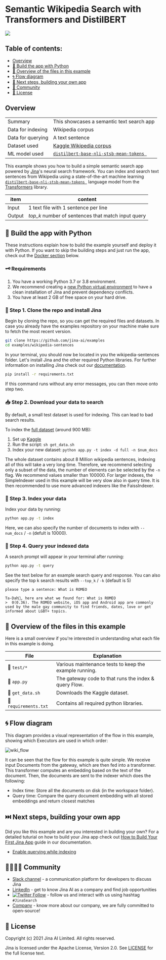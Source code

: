# Semantic Wikipedia Search with Transformers and DistilBERT

![](https://docs.jina.ai/_images/jinabox-wikipedia.gif)

## Table of contents: 

- [Overview](#overview)
- [🐍 Build the app with Python](#-build-the-app-with-python)
- [🔮 Overview of the files in this example](#-overview-of-the-files-in-this-example)
- [🌀 Flow diagram](#-flow-diagram)
- [🔨 Next steps, building your own app](#-next-steps-building-your-own-app)
- [🙍 Community](#-community)
- [🦄 License](#-license)

## Overview
|  |  |
| ------------- | ------------- |
| Summary | This showcases a semantic text search app |
| Data for indexing | Wikipedia corpus |
| Data for querying | A text sentence  |
| Dataset used |  [Kaggle Wikipedia corpus](kaggle.com/mikeortman/wikipedia-sentences)     |
| ML model used |  [`distilbert-base-nli-stsb-mean-tokens `](https://huggingface.co/sentence-transformers/distilbert-base-nli-stsb-mean-tokens) |

This example shows you how to build a simple semantic search app powered by [Jina](http://www.jina.ai)'s neural search framework. You can index and search text sentences from Wikipedia using a state-of-the-art machine learning  [`distilbert-base-nli-stsb-mean-tokens `](https://huggingface.co/sentence-transformers/distilbert-base-nli-stsb-mean-tokens) language model from the [Transformers](https://huggingface.co) library.

| item   | content                                          |
|--------|--------------------------------------------------|
| Input  | 1 text file with 1 sentence per line             |
| Output | *top_k* number of sentences that match input query |

## 🐍 Build the app with Python

These instructions explain how to build the example yourself and deploy it with Python. If you want to skip the building steps and just run the app, check out the  [Docker section](#---deploy-the-prebuild-application-using-docker) below.


### 🗝️ Requirements
1. You have a working Python 3.7 or 3.8 environment. 
2. We recommend creating a [new Python virtual environment](https://docs.python.org/3/tutorial/venv.html) to have a clean installation of Jina and prevent dependency conflicts.   
3. You have at least 2 GB of free space on your hard drive. 

### 👾 Step 1. Clone the repo and install Jina


Begin by cloning the repo, so you can get the required files and datasets. In case you already have the examples repository on your machine make sure to fetch the most recent version.

```sh
git clone https://github.com/jina-ai/examples
cd examples/wikipedia-sentences
```

In your terminal,  you should now be located in you the wikipedia-sentences folder. Let's install Jina and the other required Python libraries. For further information on installing Jina check out our [documentation](https://docs.jina.ai/chapters/core/setup/). 


```sh
pip install -r requirements.txt
```
If this command runs without any error messages, you can then move onto step two. 

### 📥 Step 2. Download your data to search 

By default, a small test dataset is used for indexing. This can lead to bad search results.

To index the [full dataset](https://www.kaggle.com/mikeortman/wikipedia-sentences) (around 900 MB):

1. Set up [Kaggle](https://www.kaggle.com/docs/api#getting-started-installation-&-authentication)
2. Run the script: `sh get_data.sh`
3. Index your new dataset: `python app.py -t index -d full -n $num_docs`

The whole dataset contains about 8 Million wikipedia sentences, indexing all of this will take a very long time.
Therefore, we recommend selecting only a subset of the data, the number of elements can be selected by the `-n` flag.
We recommend values smaller than 100000. For larger indexes, the SimpleIndexer used in this example will be very slow also in query time.
It is then recommended to use more advanced indexers like the FaissIndexer.  

### 🏃 Step 3. Index your data

Index your data by running:

```sh
python app.py -t index
```
Here, we can also specify the number of documents to index with ```--num_docs``` / ```-n``` (defult is 10000).

### 🔎 Step 4. Query your indexed data

A search prompt will appear in your terminal after running:

```sh
python app.py -t query
```

See the text below for an example search query and response.
You can also specify the top k search results with ```--top_k``` /  ```-k``` (default is 5)

```
please type a sentence: What is ROMEO
         
Ta-Dah🔮, here are what we found for: What is ROMEO
>  0(0.36). The ROMEO website, iOS app and Android app are commonly used by the male gay community to find friends, dates, love or get informed about LGBT+ topics.

```

## 🔮 Overview of the files in this example
Here is a small overview if you're interested in understanding what each file in this example is doing. 

| File | Explanation |
|---|---|
|📂 `test/*` |  Various maintenance tests to keep the example running. |
|📃 `app.py`  |  The gateway code to that runs the index & query Flow. |
|📃 `get_data.sh`  |  Downloads the Kaggle dataset. |
|📃 `requirements.txt` |   Contains all required python libraries. |


## 🌀 Flow diagram

This diagram provides a visual representation of the flow in this example, showing which Executors are used in which order:

![wiki_flow](.github/flow.png)  

It can be seen that the flow for this example is quite simple. We receive input Documents from the gateway,
which are then fed into a transformer. This transformer computes an embedding based on the text of the document.
Then, the documents are sent to the indexer which does the following:
 - Index time: Store all the documents on disk (in the workspace folder).
 - Query time: Compare the query document embedding with all stored embeddings and return closest matches

## ⏭️ Next steps, building your own app

Did you like this example and are you interested in building your own? For a detailed tuturial on how to build your Jina app check out [How to Build Your First Jina App](https://docs.jina.ai/chapters/my_first_jina_app/#how-to-build-your-first-jina-app) guide in our documentation.

- [Enable querying while indexing](https://github.com/jina-ai/examples/tree/master/wikipedia-sentences-query-while-indexing)

## 👩‍👩‍👧‍👦 Community

- [Slack channel](https://slack.jina.ai) - a communication platform for developers to discuss Jina
- [LinkedIn](https://www.linkedin.com/company/jinaai/) - get to know Jina AI as a company and find job opportunities
- [![Twitter Follow](https://img.shields.io/twitter/follow/JinaAI_?label=Follow%20%40JinaAI_&style=social)](https://twitter.com/JinaAI_) - follow us and interact with us using hashtag `#JinaSearch`  
- [Company](https://jina.ai) - know more about our company, we are fully committed to open-source!

## 🦄 License

Copyright (c) 2021 Jina AI Limited. All rights reserved.

Jina is licensed under the Apache License, Version 2.0. See [LICENSE](https://github.com/jina-ai/examples/blob/master/LICENSE) for the full license text.
